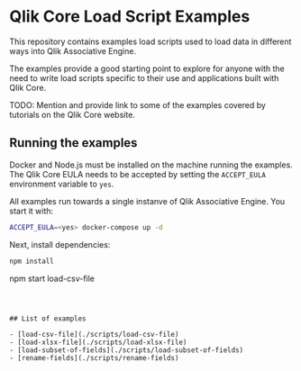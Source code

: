 # Qlik Core Load Script Examples

This repository contains examples load scripts used to load data in different ways into Qlik Associative Engine.

The examples provide a good starting point to explore for anyone with the need to write load scripts specific to their
use and applications built with Qlik Core.

TODO: Mention and provide link to some of the examples covered by tutorials on the Qlik Core website.

## Running the examples

Docker and Node.js must be installed on the machine running the examples. The Qlik Core EULA needs to be accepted by
setting the `ACCEPT_EULA` environment variable to `yes`.

All examples run towards a single instanve of Qlik Associative Engine. You start it with:

```sh
ACCEPT_EULA=<yes> docker-compose up -d
```

Next, install dependencies:

```sh
npm install
```




npm start load-csv-file
```



## List of examples

- [load-csv-file](./scripts/load-csv-file)
- [load-xlsx-file](./scripts/load-xlsx-file)
- [load-subset-of-fields](./scripts/load-subset-of-fields)
- [rename-fields](./scripts/rename-fields)
